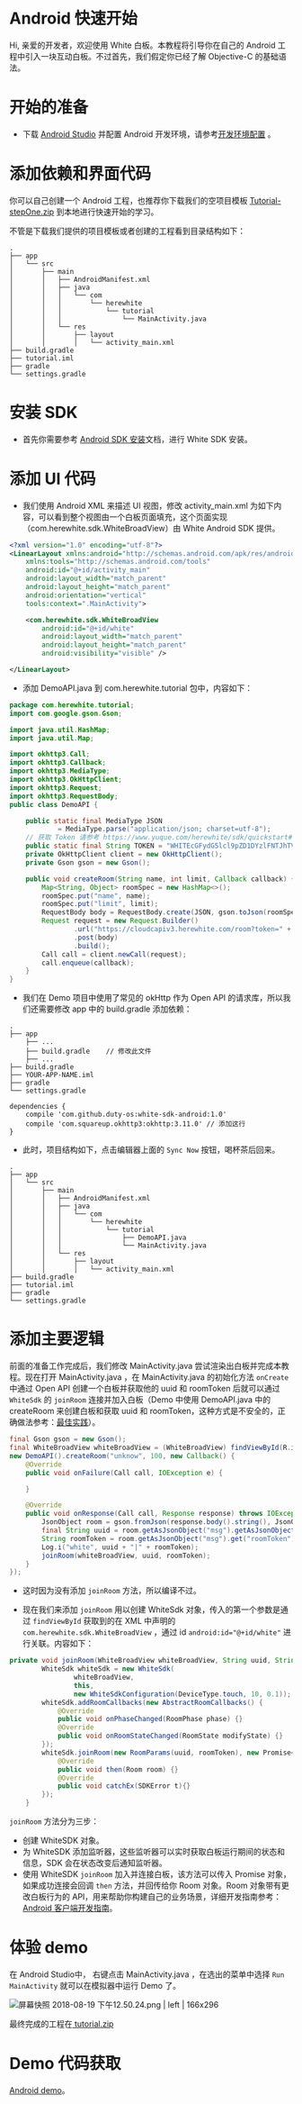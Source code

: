 # Android 快速开始

Hi, 亲爱的开发者，欢迎使用 White 白板。本教程将引导你在自己的 Android 工程中引入一块互动白板。不过首先，我们假定你已经了解 Objective-C 的基础语法。

# 开始的准备

* 下载 [Android Studio](https://developer.android.com/studio/?hl=zh-cn#downloads) 并配置 Android 开发环境，请参考[开发环境配置](https://www.jianshu.com/p/aaff8bb91f69) 。

# 添加依赖和界面代码

你可以自己创建一个 Android 工程，也推荐你下载我们的空项目模板 [Tutorial-stepOne.zip](https://document.herewhite.com/tutorial/demo/android/tutorial-stepOne.zip) 到本地进行快速开始的学习。

不管是下载我们提供的项目模板或者创建的工程看到目录结构如下：

```plain
.
├── app            
│   └── src
│       ├── main
│       │   ├── AndroidManifest.xml
│       │   ├── java
│       │   │   └── com
│       │   │       └── herewhite
│       │   │           └── tutorial
│       │   │               └── MainActivity.java
│       │   └── res
│       │       ├── layout
│       │       │   └── activity_main.xml
├── build.gradle        
├── tutorial.iml  
├── gradle
└── settings.gradle
```
# 安装 SDK

* 首先你需要参考 [Android SDK 安装](Android_SDK_install.md)文档，进行 White SDK 安装。

# 添加 UI 代码

* 我们使用 Android XML 来描述 UI 视图，修改 activity\_main.xml 为如下内容，可以看到整个视图由一个白板页面填充，这个页面实现（com.herewhite.sdk.WhiteBroadView）由 White Android SDK 提供。

```xml
<?xml version="1.0" encoding="utf-8"?>
<LinearLayout xmlns:android="http://schemas.android.com/apk/res/android"
    xmlns:tools="http://schemas.android.com/tools"
    android:id="@+id/activity_main"
    android:layout_width="match_parent"
    android:layout_height="match_parent"
    android:orientation="vertical"
    tools:context=".MainActivity">

    <com.herewhite.sdk.WhiteBroadView
        android:id="@+id/white"
        android:layout_width="match_parent"
        android:layout_height="match_parent"
        android:visibility="visible" />

</LinearLayout>
```

* 添加 DemoAPI.java 到 com.herewhite.tutorial 包中，内容如下：

```java
package com.herewhite.tutorial;
import com.google.gson.Gson;

import java.util.HashMap;
import java.util.Map;

import okhttp3.Call;
import okhttp3.Callback;
import okhttp3.MediaType;
import okhttp3.OkHttpClient;
import okhttp3.Request;
import okhttp3.RequestBody;
public class DemoAPI {

    public static final MediaType JSON
            = MediaType.parse("application/json; charset=utf-8");
    // 获取 Token 请参考 https://www.yuque.com/herewhite/sdk/quickstart#f3nvan
    public static final String TOKEN = "WHITEcGFydG5lcl9pZD1DYzlFNTJhTVFhUU5TYmlHNWJjbkpmVThTNGlNVXlJVUNwdFAmc2lnPTE3Y2ZiYzg0ZGM5N2FkNDAxZmY1MTM0ODMxYTdhZTE2ZGQ3MTdmZjI6YWRtaW5JZD00JnJvbGU9bWluaSZleHBpcmVfdGltZT0xNTY2MDQwNjk4JmFrPUNjOUU1MmFNUWFRTlNiaUc1YmNuSmZVOFM0aU1VeUlVQ3B0UCZjcmVhdGVfdGltZT0xNTM0NDgzNzQ2Jm5vbmNlPTE1MzQ0ODM3NDYzMzYwMA";
    private OkHttpClient client = new OkHttpClient();
    private Gson gson = new Gson();

    public void createRoom(String name, int limit, Callback callback) {
        Map<String, Object> roomSpec = new HashMap<>();
        roomSpec.put("name", name);
        roomSpec.put("limit", limit);
        RequestBody body = RequestBody.create(JSON, gson.toJson(roomSpec));
        Request request = new Request.Builder()
                .url("https://cloudcapiv3.herewhite.com/room?token=" + TOKEN)
                .post(body)
                .build();
        Call call = client.newCall(request);
        call.enqueue(callback);
    }
}
```

* 我们在 Demo 项目中使用了常见的 okHttp 作为 Open API 的请求库，所以我们还需要修改 app 中的 build.gradle 添加依赖：

```
.
├── app                 
    ├── ...
    ├── build.gradle    // 修改此文件
    ├── ...
├── build.gradle        
├── YOUR-APP-NAME.iml   
├── gradle
└── settings.gradle
```

```
dependencies {
    compile 'com.github.duty-os:white-sdk-android:1.0'
    compile 'com.squareup.okhttp3:okhttp:3.11.0' // 添加这行
}
```

* 此时，项目结构如下，点击编辑器上面的 `Sync Now` 按钮，喝杯茶后回来。

```plain
.
├── app            
│   └── src
│       ├── main
│       │   ├── AndroidManifest.xml
│       │   ├── java
│       │   │   └── com
│       │   │       └── herewhite
│       │   │           └── tutorial
│       │   │               ├── DemoAPI.java
│       │   │               └── MainActivity.java
│       │   └── res
│       │       ├── layout
│       │       │   └── activity_main.xml
├── build.gradle        
├── tutorial.iml  
├── gradle
└── settings.gradle
```

# 添加主要逻辑

前面的准备工作完成后，我们修改 MainActivity.java 尝试渲染出白板并完成本教程。现在打开 MainActivity.java ，在 MainActivity.java 的初始化方法 `onCreate`  中通过 Open API 创建一个白板并获取他的 uuid 和 roomToken 后就可以通过 `WhiteSdk` 的 `joinRoom` 连接并加入白板（Demo 中使用 DemoAPI.java 中的 createRoom 来创建白板和获取 uuid 和 roomToken，这种方式是不安全的，正确做法参考：[最佳实践](https://www.yuque.com/herewhite/sdk/advanced_generality)）。

```java
final Gson gson = new Gson();
final WhiteBroadView whiteBroadView = (WhiteBroadView) findViewById(R.id.white);
new DemoAPI().createRoom("unknow", 100, new Callback() {
    @Override
    public void onFailure(Call call, IOException e) {

    }

    @Override
    public void onResponse(Call call, Response response) throws IOException {
        JsonObject room = gson.fromJson(response.body().string(), JsonObject.class);
        final String uuid = room.getAsJsonObject("msg").getAsJsonObject("room").get("uuid").getAsString();
        String roomToken = room.getAsJsonObject("msg").get("roomToken").getAsString();
        Log.i("white", uuid + "|" + roomToken);
        joinRoom(whiteBroadView, uuid, roomToken);
    }
});
```

* 这时因为没有添加 `joinRoom` 方法，所以编译不过。

* 现在我们来添加 `joinRoom`  用以创建 WhiteSdk 对象，传入的第一个参数是通过 `findViewById` 获取到的在 XML 中声明的 `com.herewhite.sdk.WhiteBroadView` ，通过 id `android:id="@+id/white"` 进行关联。内容如下：

```java
private void joinRoom(WhiteBroadView whiteBroadView, String uuid, String roomToken) {
        WhiteSdk whiteSdk = new WhiteSdk(
                whiteBroadView,
                this,
                new WhiteSdkConfiguration(DeviceType.touch, 10, 0.1));
        whiteSdk.addRoomCallbacks(new AbstractRoomCallbacks() {
            @Override
            public void onPhaseChanged(RoomPhase phase) {}
            @Override
            public void onRoomStateChanged(RoomState modifyState) {}
        });
        whiteSdk.joinRoom(new RoomParams(uuid, roomToken), new Promise<Room>() {
            @Override
            public void then(Room room) {}
            @Override
            public void catchEx(SDKError t){}
        });
    }
```

`joinRoom` 方法分为三步：

* 创建 WhiteSDK 对象。
* 为 WhiteSDK 添加监听器，这些监听器可以实时获取白板运行期间的状态和信息，SDK 会在状态改变后通知监听器。
* 使用 WhiteSDK `joinRoom` 加入并连接白板，该方法可以传入 Promise 对象，如果成功连接会回调 `then` 方法，并回传给你 Room 对象。Room 对象带有更改白板行为的 API，用来帮助你构建自己的业务场景，详细开发指南参考：[Android 客户端开发指南](https://www.yuque.com/herewhite/sdk/android_client_user_guide)。

# 体验 demo

在 Android Studio中， 右键点击 MainActivity.java ，在选出的菜单中选择 `Run MainActivity` 就可以在模拟器中运行 Demo 了。


![屏幕快照 2018-08-19 下午12.50.24.png | left | 166x296](https://cdn.nlark.com/yuque/0/2018/png/102615/1534654267108-1a16f744-076c-4f1e-a0fe-f378c693148a.png "")


最终完成的工程在[ tutorial.zip](https://document.herewhite.com/tutorial/demo/android/tutorial.zip)

# Demo 代码获取

[Android demo](https://github.com/duty-os/white-demo-android)。

